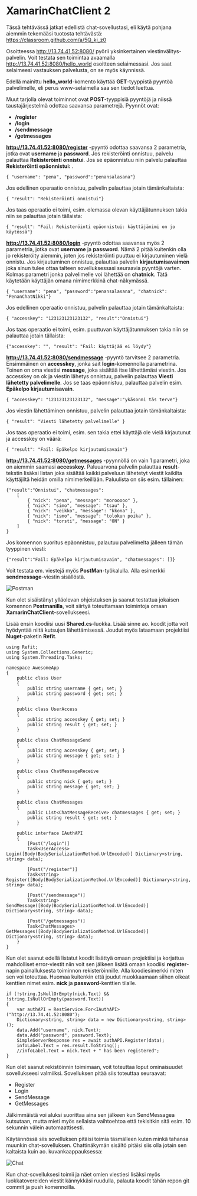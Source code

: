 # XamarinChatClient 2

Tässä tehtävässä jatkat edellistä chat-sovellustasi, eli käytä pohjana aiemmin tekemääsi tuotosta tehtävästä: https://classroom.github.com/a/5Q_ki_z0

Osoitteessa http://13.74.41.52:8080/ pyörii yksinkertainen viestinvälitys-palvelin. Voit testata sen toimintaa avaamalla http://13.74.41.52:8080/hello_world osoitteen selaimessasi. Jos saat selaimeesi vastauksen palvelusta, on se myös käynnissä.

Edellä mainittu **hello_world**-komento käyttää **GET**-tyyppistä pyyntöä palvelimelle, eli perus www-selaimella saa sen tiedot luettua.

Muut tarjolla olevat toiminnot ovat **POST**-tyyppisiä pyyntöjä ja niissä taustajärjestelmä odottaa saavansa parametrejä. Pyynnöt ovat:
- **/register**
- **/login**
- **/sendmessage**
- **/getmessages**

**http://13.74.41.52:8080/register** -pyyntö odottaa saavansa 2 parametria, jotka ovat **username** ja **password**. Jos rekisteröinti onnistuu, palvelu palauttaa **Rekisteröinti onnistui**. Jos se epäonnistuu niin palvelu palauttaa **Rekisteröinti epäonnistui: <erillinen virheviesti>**.
```
{ "username": "pena", "password":"penansalasana"}
```
Jos edellinen operaatio onnistuu, palvelin palauttaa jotain tämänkaltaista:
```
{ "result": "Rekisteröinti onnistui"}
```
Jos taas operaatio ei toimi, esim. olemassa olevan käyttäjätunnuksen takia niin se palauttaa jotain tällaista:
```
{ "result": "Fail: Rekisteröinti epäonnistui: käyttäjänimi on jo käytössä"}
```

**http://13.74.41.52:8080/login** -pyyntö odottaa saavansa myös 2 parametria, jotka ovat **username** ja **password**. Nämä 2 pitää kuitenkin olla jo rekisteröity aiemmin, joten jos rekisteröinti puuttuu ei kirjautuminen vielä onnistu. Jos kirjautuminen onnistuu, palauttaa palvelin **kirjautumisavaimen** joka sinun tulee ottaa talteen sovelluksessasi seuraavia pyyntöjä varten. Kolmas parametri jonka palvelimelle voi lähettää on **chatnick**. Tätä käytetään käyttäjän omana nimimerkkinä chat-näkymässä.
```
{ "username": "pena", "password":"penansalasana", "chatnick": "PenanChatNikki"}
```
Jos edellinen operaatio onnistuu, palvelin palauttaa jotain tämänkaltaista:
```
{ "accesskey": "123123123123132", "result":"Onnistui"}
```
Jos taas operaatio ei toimi, esim. puuttuvan käyttäjätunnuksen takia niin se palauttaa jotain tällaista:
```
{"accesskey": "", "result": "Fail: käyttäjää ei löydy"}
```


**http://13.74.41.52:8080/sendmessage** -pyyntö tarvitsee 2 parametria. Ensimmäinen on **accesskey**, jonka sait **login**-komennolla parametrina. Toinen on oma viestisi **message**, joka sisältää itse lähettämäsi viestin. Jos accesskey on ok ja viestin lähetys onnistuu, palvelin palauttaa **Viesti lähetetty palvelimelle**. Jos se taas epäonnistuu, palauttaa palvelin esim. **Epäkelpo kirjautumisavain**.
```
{ "accesskey": "123123123123132", "message":"ykäsonni täs terve"}
```
Jos viestin lähettäminen onnistuu, palvelin palauttaa jotain tämänkaltaista:
```
{ "result": "Viesti lähetetty palvelimelle" }
```
Jos taas operaatio ei toimi, esim. sen takia ettei käyttäjä ole vielä kirjautunut ja accesskey on väärä:
```
{ "result": "Fail: Epäkelpo kirjautumisavain"}
```


**http://13.74.41.52:8080/getmessages** -pyynnöllä on vain 1 parametri, joka on aiemmin saamasi **accesskey**. Paluuarvona palvelin palauttaa **result**-tekstin lisäksi listan joka sisältää kaikki palveluun lähetetyt viestit kaikilta käyttäjiltä heidän omilla nimimerkeillään. Paluulista on siis esim. tällainen:
```
{"result":"Onnistui", "chatmessages":
	[
		{ "nick": "pena", "message": "morooooo" },
		{ "nick": "simo", "message": "tsau" },
		{ "nick": "veikko", "message": "kkona" },
		{ "nick": "ismo", "message": "tolokun poika" },
		{ "nick": "torsti", "message": "ON" }
	]
}
```
Jos komennon suoritus epäonnistuu, palautuu palvelimelta jälleen tämän tyyppinen viesti:
```
{"result":"Fail: Epäkelpo kirjautumisavain", "chatmessages": []}
```

Voit testata em. viestejä myös **PostMan**-työkalulla. Alla esimerkki **sendmessage**-viestin sisällöstä.

![Postman](/Images/1.PNG?raw=true)

Kun olet sisäistänyt ylläolevan ohjeistuksen ja saanut testattua jokaisen komennon **Postmanilla**, voit siirtyä toteuttamaan toimintoja omaan **XamarinChatClient**-sovellukseesi.

Lisää ensin koodiisi uusi **Shared.cs**-luokka. Lisää sinne ao. koodit jotta voit hyödyntää niitä kutsujen lähettämisessä. Joudut myös lataamaan projektiisi **Nuget**-paketin **Refit**.

```
using Refit;  
using System.Collections.Generic;  
using System.Threading.Tasks;

namespace AwesomeApp
{
    public class User
    {
        public string username { get; set; }
        public string password { get; set; }
    }

    public class UserAccess
    {
        public string accesskey { get; set; }
        public string result { get; set; }
    }

    public class ChatMessageSend
    {
        public string accesskey { get; set; }
        public string message { get; set; }
    }

    public class ChatMessageReceive
    {
        public string nick { get; set; }
        public string message { get; set; }
    }

    public class ChatMessages
    {
        public List<ChatMessageReceive> chatmessages { get; set; }
        public string result { get; set; }
    }

    public interface IAuthAPI
    {
        [Post("/login")]
        Task<UserAccess> Login([Body(BodySerializationMethod.UrlEncoded)] Dictionary<string, string> data);

        [Post("/register")]
        Task<string> Register([Body(BodySerializationMethod.UrlEncoded)] Dictionary<string, string> data);

        [Post("/sendmessage")]
        Task<string> SendMessage([Body(BodySerializationMethod.UrlEncoded)] Dictionary<string, string> data);

        [Post("/getmessages")]
        Task<ChatMessages> GetMessages([Body(BodySerializationMethod.UrlEncoded)] Dictionary<string, string> data);
    }
}
```

Kun olet saanut edellä listatut koodit lisättyä omaan projektiisi ja korjattua mahdolliset error-viestit niin voit sen jälkeen lisätä omaan koodiisi **register**-napin painalluksesta toiminnon rekisteröinnille. Alla koodiesimerkki miten sen voi toteuttaa. Huomaa kuitenkin että joudut muokkaamaan siihen oikeat kenttien nimet esim. **nick** ja **password**-kenttien tilalle.
```
if (!string.IsNullOrEmpty(nick.Text) && !string.IsNullOrEmpty(password.Text))
{
	var authAPI = RestService.For<IAuthAPI>("http://13.74.41.52:8080");
	Dictionary<string, string> data = new Dictionary<string, string>();
	data.Add("username", nick.Text);
	data.Add("password", password.Text);
	SimpleServerResponse res = await authAPI.Register(data);
	infoLabel.Text = res.result.ToString();
	//infoLabel.Text = nick.Text + " has been registered";
}
```

Kun olet saanut rekistöinnin toimimaan, voit toteuttaa loput ominaisuudet sovellukseesi valmiiksi. Sovelluksen pitää siis toteuttaa seuraavat:
* Register
* Login
* SendMessage
* GetMessages

Jälkimmäistä voi aluksi suorittaa aina sen jälkeen kun SendMessagea kutsutaan, mutta mieti myös sellaista vaihtoehtoa että tekisitkin sitä esim. 10 sekunnin välein automaattisesti.

Käytännössä siis sovelluksen pitäisi toimia täsmälleen kuten minkä tahansa muunkin chat-sovelluksen. Chattinäkymän sisältö pitäisi siis olla jotain sen kaltaista kuin ao. kuvankaappauksessa:

![Chat](/Images/2.PNG?raw=true)

Kun chat-sovelluksesi toimii ja näet omien viestiesi lisäksi myös luokkatovereiden viestit kännykkäsi ruudulla, palauta koodit tähän repon git commit ja push komennoilla.
